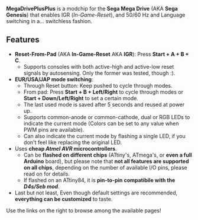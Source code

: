 **MegaDrivePlusPlus** is a modchip for the **Sega Mega Drive** (AKA **Sega Genesis**) that enables IGR (*In-Game-Reset*), and 50/60 Hz and Language switching in a... switchless fashion.

## Features
- **Reset-From-Pad** (AKA **In-Game-Reset** AKA **IGR**): Press **Start + A + B + C**.
  - Supports consoles with both active-high and active-low reset signals by
autosensing. Only the former was tested, though :).
- **EUR/USA/JAP mode switching**:
  - Through Reset button: Keep pushed to cycle through modes.
  - From pad: Press **Start + B + Left/Right** to cycle through modes or **Start + Down/Left/Right** to set a certain mode.
  - The last used mode is saved after 5 seconds and reused at power up.
  - Supports common-anode or common-cathode, dual or RGB LEDs to indicate the current mode (Colors can be set to any value when PWM pins are available).
  - Can also indicate the current mode by flashing a single LED, if you don't
feel like replacing the original LED.
- Uses **cheap *Atmel AVR* microcontrollers**.
  - Can be **flashed on different chips** (ATtiny's, ATmega's, or **even a full
Arduino** board), but please note that **not all features are supported on all chips**, depending on
the number of available I/O pins, please read on for details.
  - If flashed on an ATtiny84, it is **pin-to-pin compatibile with the _D4s/Seb mod_**.
- Last but not least, Even though default settings are recommended, **everything can be customized** to taste.


Use the links on the right to browse among the available pages!